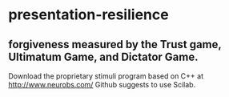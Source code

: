 # presentation-resilience

## forgiveness measured by the Trust game, Ultimatum Game, and Dictator Game.

Download the proprietary stimuli program based on C++ at http://www.neurobs.com/
Github suggests to use Scilab. 
